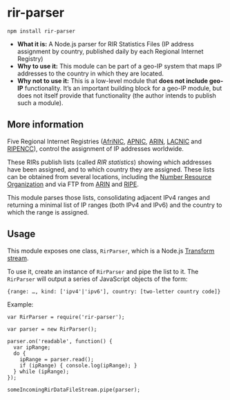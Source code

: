 # rir-parser
    
    npm install rir-parser    
    
* **What it is:** A Node.js parser for RIR Statistics Files (IP address assignment by country, published daily by each Regional Internet Registry)
* **Why to use it:** This module can be part of a geo-IP system that maps IP addresses to the country in which they are located.
* **Why not to use it:** This is a low-level module that **does not include geo-IP** functionality. It’s an important building block for a geo-IP module, but does not itself provide that functionality (the author intends to publish such a module).

## More information
Five Regional Internet Registries ([AfriNIC](http://www.afrinic.net/), [APNIC](https://www.apnic.net/), [ARIN](https://www.arin.net/), [LACNIC](http://lacnic.net/) and [RIPENCC](http://www.ripe.net/)),  control the assignment of IP addresses worldwide.

These RIRs publish lists (called *RIR statistics*) showing which addresses have been assigned, and to which country they are assigned. These lists can be obtained from several locations, including the [Number Resource Organization](https://www.nro.net/statistics) and via FTP from [ARIN](ftp://ftp.arin.net/pub/stats) and [RIPE](ftp://ftp.ripe.net/pub/stats).

This module parses those lists, consolidating adjacent IPv4 ranges and returning a minimal list of IP ranges (both IPv4 and IPv6) and the country to which the range is assigned.

## Usage

This module exposes one class, `RirParser`, which is a Node.js [Transform stream](http://nodejs.org/api/stream.html#stream_class_stream_transform).

To use it, create an instance of `RirParser` and pipe the list to it. The `RirParser` will output a series of JavaScript objects of the form:

    {range: …, kind: ['ipv4'|'ipv6'], country: [two-letter country code]}

Example:

    var RirParser = require('rir-parser');

    var parser = new RirParser();

    parser.on('readable', function() {
      var ipRange;
      do {
        ipRange = parser.read();
        if (ipRange) { console.log(ipRange); }
      } while (ipRange);
    });

    someIncomingRirDataFileStream.pipe(parser);
    
